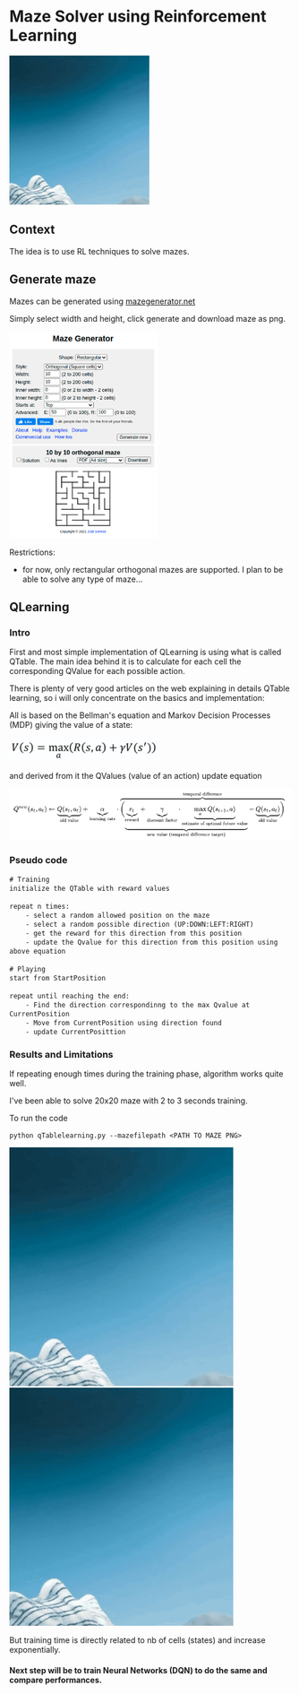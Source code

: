 # Maze Solver using Reinforcement Learning

<img src="pictures/result_maze2_qtable.gif" alt="result_maze2_qtable" style="zoom:50%;" />

## Context

The idea is to use RL techniques to solve mazes.

## Generate maze

Mazes can be generated using [mazegenerator.net](http://www.mazegenerator.net/) 

Simply select width and height, click generate and  download maze as png.

<img src="pictures/mazegenerator.png" style="zoom: 67%;" />

Restrictions: 

- for now, only rectangular orthogonal mazes are supported. I plan to be able to solve any type of maze...

## QLearning

### Intro

First and most simple implementation of QLearning is using what is called QTable. The main idea behind it is to calculate for each cell the corresponding QValue for each possible action.

There is plenty of very good articles on the web explaining in details QTable learning, so i will only concentrate on the basics and implementation:

All is based on the Bellman's equation and Markov Decision Processes (MDP) giving the value of a state:

<img src="pictures/bellman.png" alt="bellman" style="zoom: 33%;" />

and derived from it the QValues (value of an action) update equation

![](pictures/Qlearning.png)

### Pseudo code

```
# Training
initialize the QTable with reward values

repeat n times:
	- select a random allowed position on the maze
	- select a random possible direction (UP:DOWN:LEFT:RIGHT)
	- get the reward for this direction from this position
	- update the Qvalue for this direction from this position using above equation

# Playing
start from StartPosition

repeat until reaching the end:
	- Find the direction correspondinng to the max Qvalue at CurrentPosition
	- Move from CurrentPosition using direction found
	- update CurrentPosittion
```

### Results and Limitations

If repeating enough times during the training phase, algorithm works quite well.

I've been able to solve 20x20 maze with 2 to 3 seconds training.

To run the code

```
python qTablelearning.py --mazefilepath <PATH TO MAZE PNG>
```



<img src="pictures/result_maze1_qtable.gif" style="zoom: 80%;" /> <img src="pictures/result_maze2_qtable.gif" style="zoom: 80%;" />



But training time is directly related to nb of cells (states) and increase exponentially.

#### Next step will be to train Neural Networks (DQN) to do the same and compare performances.